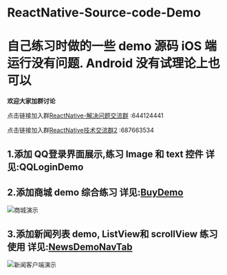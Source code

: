 # ReactNative-Source-code-Demo
# 自己练习时做的一些 demo 源码 iOS 端运行没有问题. Android 没有试理论上也可以

**欢迎大家加群讨论**

点击链接加入群[ReactNative-解决问题交流群](https://jq.qq.com/?_wv=1027&k=4EZwdSd) :644124441

点击链接加入群[ReactNative技术交流群2](https://jq.qq.com/?_wv=1027&k=55Dujm4)  :687663534

## 1.添加 QQ登录界面展示,练习 Image 和 text 控件 详见:QQLoginDemo
## 2.添加商城 demo 综合练习 详见:[BuyDemo](https://github.com/HAPENLY/ReactNative-Source-code-Demo/tree/master/BuyDemo)
![商城演示](https://github.com/HAPENLY/ReactNative-Source-code-Demo/blob/master/BuyDemo/Upload1.gif)
## 3.添加新闻列表 demo, ListView和 scrollView 练习使用 详见:[NewsDemoNavTab](https://github.com/HAPENLY/ReactNative-Source-code-Demo/tree/master/NewsDemoNavTab)
![新闻客户端演示](https://github.com/HAPENLY/ReactNative-Source-code-Demo/blob/master/NewsDemoNavTab/Upload2.gif)
